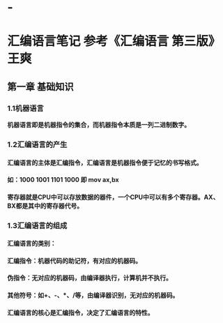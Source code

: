 # -
# **汇编语言笔记   参考《汇编语言 第三版》王爽**
## **第一章 基础知识**
### **1.1机器语言**
 **机器语言即是机器指令的集合，而机器指令本质是一列二进制数字。**
### **1.2汇编语言的产生**
#### **汇编语言的主体是汇编指令，汇编语言是机器指令便于记忆的书写格式。**
#### **如：1000 1001 1101 1000 即 mov ax,bx**
#### **寄存器就是CPU中可以存放数据的器件，一个CPU中可以有多个寄存器。AX、BX都是其中的寄存器代号。**
### **1.3汇编语言的组成**
#### **汇编语言的类别：**
#### **汇编指令：机器代码的助记符，有对应的机器码。**
#### **伪指令：无对应的机器码，由编译器执行，计算机并不执行。**
#### **其他符号：如+、-、*、/等，由编译器识别，无对应的机器码。**
#### **汇编语言的核心是汇编指令，决定了汇编语言的特性。**
